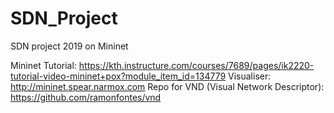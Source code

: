 # SDN_Project
SDN project 2019 on Mininet

Mininet Tutorial: https://kth.instructure.com/courses/7689/pages/ik2220-tutorial-video-mininet+pox?module_item_id=134779
Visualiser: http://mininet.spear.narmox.com
Repo for VND (Visual Network Descriptor): https://github.com/ramonfontes/vnd
